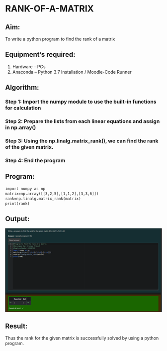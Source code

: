 # RANK-OF-A-MATRIX
## Aim:
To write a python program to find the rank of a matrix
## Equipment’s required:
1. 	Hardware – PCs
2. 	Anaconda – Python 3.7 Installation / Moodle-Code Runner
## Algorithm:
### Step 1: Import the numpy module to use the built-in functions for calculation
### Step 2: Prepare the lists from each linear equations and assign in np.array()
### Step 3: Using the np.linalg.matrix_rank(), we can find the rank of the given matrix.
### Step 4: End the program
## Program:
    import numpy as np
    matrix=np.array([[3,2,5],[1,1,2],[3,3,6]])
    rank=np.linalg.matrix_rank(matrix)
    print(rank)
## Output:
![alt text](<Screenshot 2024-12-03 201615.png>)
## Result:
Thus the rank for the given matrix is successfully solved by  using a python program.

